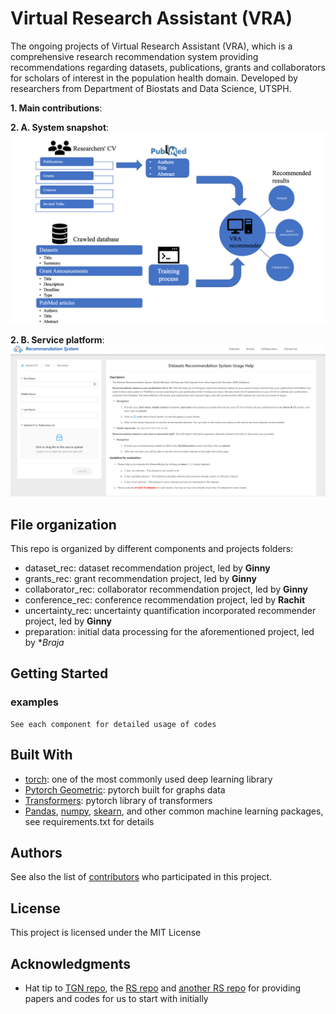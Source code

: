 # Virtual Research Assistant (VRA)

The ongoing projects of Virtual Research Assistant (VRA), which is a comprehensive research recommendation system providing recommendations regarding datasets, publications, grants and collaborators for scholars of interest in the population health domain.
Developed by researchers from Department of Biostats and Data Science, UTSPH.

**1. Main contributions**:

**2. A. System snapshot**:
![system snapshot](images/7.system.png?raw=true)

**2. B. Service platform**:
![service platform](images/2.serviceplatform.PNG)


## File organization 

This repo is organized by different components and projects folders:
* dataset_rec: dataset recommendation project, led by **Ginny** 
* grants_rec: grant recommendation project, led by **Ginny**
* collaborator_rec: collaborator recommendation project, led by **Ginny**
* conference_rec: conference recommendation project, led by **Rachit**
* uncertainty_rec: uncertainty quantification incorporated recommender project, led by **Ginny**
* preparation: initial data processing for the aforementioned project, led by **Braja*



## Getting Started

### examples 

```
See each component for detailed usage of codes
```


## Built With

* [torch](https://pytorch.org/): one of the most commonly used deep learning library  
* [Pytorch Geometric](https://pytorch-geometric.readthedocs.io/en/latest/): pytorch built for graphs data
* [Transformers](https://huggingface.co/transformers/): pytorch library of transformers 
* [Pandas](https://pandas.pydata.org/), [numpy](https://numpy.org/), [skearn](https://scikit-learn.org/stable/), and other common machine learning packages, see requirements.txt for details


## Authors

See also the list of [contributors](github.com/ashraf-yaseen/VRA) who participated in this project.

## License

This project is licensed under the MIT License 

## Acknowledgments

* Hat tip to [TGN repo](https://github.com/twitter-research/tgn), the [RS repo](https://github.com/grahamjenson/list_of_recommender_systems) and [another RS repo](https://github.com/hongleizhang/RSPapers) for providing papers and codes for us to start with initially
